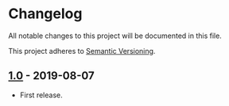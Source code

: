 # Changelog

All notable changes to this project will be documented in this file.

This project adheres to [Semantic Versioning](http://semver.org/).

## [1.0] - 2019-08-07

- First release.

[1.0]: https://github.com/florentinth/TeXLive-Full/releases/tag/v1.0
